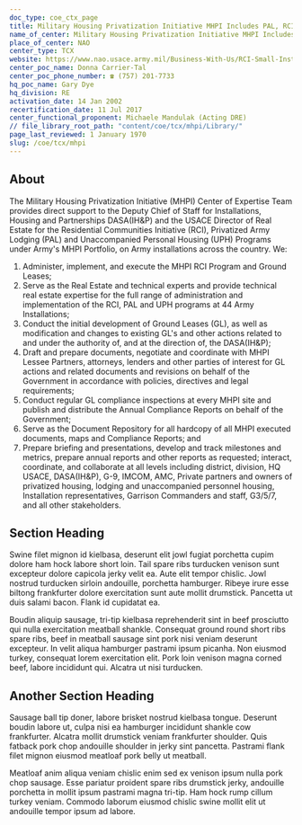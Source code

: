 ```yaml
---
doc_type: coe_ctx_page 
title: Military Housing Privatization Initiative MHPI Includes PAL, RCI and UPH
name_of_center: Military Housing Privatization Initiative MHPI Includes PAL, RCI and UPH
place_of_center: NAO
center_type: TCX
website: https://www.nao.usace.army.mil/Business-With-Us/RCI-Small-Installations-Privatization-Initiative/
center_poc_name: Donna Carrier-Tal
center_poc_phone_number: ☎ (757) 201-7733
hq_poc_name: Gary Dye
hq_division: RE
activation_date: 14 Jan 2002
recertification_date: 11 Jul 2017
center_functional_proponent: Michaele Mandulak (Acting DRE)
// file_library_root_path: "content/coe/tcx/mhpi/Library/" 
page_last_reviewed: 1 January 1970 
slug: /coe/tcx/mhpi
---
```


## About 

The Military Housing Privatization Initiative (MHPI) Center of Expertise Team provides direct support to the Deputy Chief of Staff for Installations, Housing and Partnerships DASA(IH&P) and the USACE Director of Real Estate for the Residential Communities Initiative (RCI), Privatized Army Lodging (PAL) and Unaccompanied Personal Housing (UPH) Programs under Army's MHPI Portfolio, on Army installations across the country.  We:
<ol>
	<li>Administer, implement, and execute the MHPI RCI Program and Ground Leases;</li>
	<li>Serve as the Real Estate and technical experts and provide technical real estate expertise for the full range of administration and implementation of the RCI, PAL and UPH programs at 44 Army Installations;</li>
	<li>Conduct the initial development of Ground Leases (GL), as well as modification and changes to existing GL's and other actions related to and under the authority of, and at the direction of, the DASA(IH&P);</li>
	<li>Draft and prepare documents, negotiate and coordinate with MHPI Lessee Partners, attorneys, lenders and other parties of interest for GL actions and related documents and revisions on behalf of the Government in accordance with policies, directives and legal requirements;</li>
	<li>Conduct regular GL compliance inspections at every MHPI site and publish and distribute the Annual Compliance Reports on behalf of the Government;
	<li>Serve as the Document Repository for all hardcopy of all MHPI executed documents, maps and Compliance Reports; and</li>
	<li>Prepare briefing and presentations, develop and track milestones and metrics, prepare annual reports and other reports as requested; interact, coordinate, and collaborate at all levels including district, division, HQ USACE, DASA(IH&P), G-9, IMCOM, AMC, Private partners and owners of privatized housing, lodging and unaccompanied personnel housing, Installation representatives, Garrison Commanders and staff, G3/5/7, and all other stakeholders.</li>
</ol>

 ## Section Heading 

 Swine filet mignon id kielbasa, deserunt elit jowl fugiat porchetta cupim dolore ham hock labore short loin. Tail spare ribs turducken venison sunt excepteur dolore capicola jerky velit ea. Aute elit tempor chislic. Jowl nostrud turducken sirloin andouille, porchetta hamburger. Ribeye irure esse biltong frankfurter dolore exercitation sunt aute mollit drumstick. Pancetta ut duis salami bacon. Flank id cupidatat ea. 

 Boudin aliquip sausage, tri-tip kielbasa reprehenderit sint in beef prosciutto qui nulla exercitation meatball shankle. Consequat ground round short ribs spare ribs, beef in meatball sausage sint pork nisi veniam deserunt excepteur. In velit aliqua hamburger pastrami ipsum picanha. Non eiusmod turkey, consequat lorem exercitation elit. Pork loin venison magna corned beef, labore incididunt qui. Alcatra ut nisi turducken. 

 ## Another Section Heading 

 Sausage ball tip doner, labore brisket nostrud kielbasa tongue. Deserunt boudin labore ut, culpa nisi ea hamburger incididunt shankle cow frankfurter. Alcatra mollit drumstick veniam frankfurter shoulder. Quis fatback pork chop andouille shoulder in jerky sint pancetta. Pastrami flank filet mignon eiusmod meatloaf pork belly ut meatball. 

 Meatloaf anim aliqua veniam chislic enim sed ex venison ipsum nulla pork chop sausage. Esse pariatur proident spare ribs drumstick jerky, andouille porchetta in mollit ipsum pastrami magna tri-tip. Ham hock rump cillum turkey veniam. Commodo laborum eiusmod chislic swine mollit elit ut andouille tempor ipsum ad labore. 


